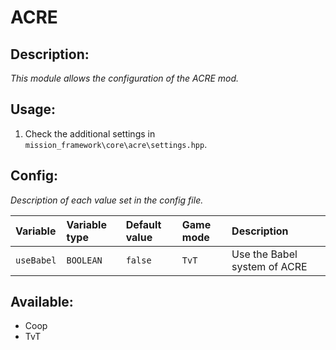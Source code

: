 # ACRE
## Description:
_This module allows the configuration of the ACRE mod._

## Usage:
1. Check the additional settings in `mission_framework\core\acre\settings.hpp`.

## Config:
_Description of each value set in the config file._

| Variable        | Variable type | Default value | Game mode | Description                  |
|:--------------- |:------------- |:------------- |:--------- |:---------------------------- |
| `useBabel`      | `BOOLEAN`     | `false`       | `TvT`     | Use the Babel system of ACRE |

## Available:
 - Coop
 - TvT
